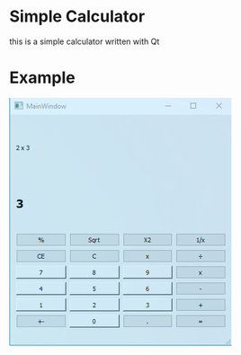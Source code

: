 # Simple Calculator  
this is a simple calculator written with Qt  

# Example
![see example picture here](example.jpg)
